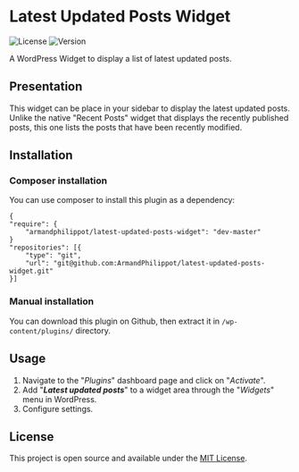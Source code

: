 # Latest Updated Posts Widget

![License](https://img.shields.io/github/license/ArmandPhilippot/latest-updated-posts-widget?color=blue&colorA=4c4f56&label=License&style=flat-square) ![Version](https://img.shields.io/github/package-json/v/ArmandPhilippot/latest-updated-posts-widget?color=blue&colorA=4c4f56&label=Version&style=flat-square)

A WordPress Widget to display a list of latest updated posts.

## Presentation

This widget can be place in your sidebar to display the latest updated posts. Unlike the native "Recent Posts" widget that displays the recently published posts, this one lists the posts that have been recently modified.

## Installation

### Composer installation

You can use composer to install this plugin as a dependency:

```
{
"require": {
    "armandphilippot/latest-updated-posts-widget": "dev-master"
}
"repositories": [{
    "type": "git",
    "url": "git@github.com:ArmandPhilippot/latest-updated-posts-widget.git"
}]
```

### Manual installation

You can download this plugin on Github, then extract it in `/wp-content/plugins/` directory.

## Usage

1. Navigate to the "_Plugins_" dashboard page and click on "_Activate_".
2. Add "_**Latest updated posts**_" to a widget area through the "_Widgets_" menu in WordPress.
3. Configure settings.

## License

This project is open source and available under the [MIT License](https://github.com/ArmandPhilippot/latest-updated-posts/blob/master/LICENSE).
